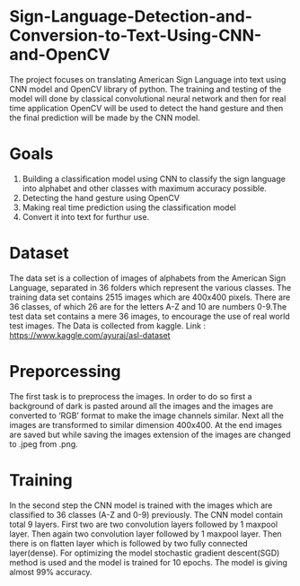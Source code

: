 # Sign-Language-Detection-and-Conversion-to-Text-Using-CNN-and-OpenCV
The project focuses on translating American Sign Language into text using CNN model and OpenCV library of python. The training and testing of the model will done by classical convolutional neural network and then for real time application OpenCV will be used to detect the hand gesture and then the final prediction will be made by the CNN model.
# Goals
1.  Building a classification model using CNN to classify the sign language into alphabet and other classes with maximum accuracy possible.
2.  Detecting the hand gesture using OpenCV
3.  Making real time prediction using the classification model
4.  Convert it into text for furthur use.
# Dataset
The data set is a collection of images of alphabets from the American Sign Language, separated in 36 folders which represent the various classes. The training data set contains 2515 images which are 400x400 pixels. There are 36 classes, of which 26 are for the letters A-Z and 10 are numbers 0-9.The test data set contains a mere 36 images, to encourage the use of real world test images. The Data is collected from kaggle. Link : https://www.kaggle.com/ayuraj/asl-dataset
# Preporcessing
The first task is to preprocess the images. In order to do so first a background of dark is pasted around all the images and the images are converted to ‘RGB’ format to make the image channels similar. Next all the images are transformed to similar dimension 400x400. At the end images are saved but while saving the images extension of the images are changed to .jpeg from .png.
# Training
In the second step the CNN model is trained with the images which are classified to 36 classes (A-Z and 0-9) previously. The CNN model contain total 9 layers. First two are two convolution layers followed by 1 maxpool layer. Then again two convolution layer followed by 1 maxpool layer. Then there is on flatten layer which is followed by two fully connected layer(dense). For optimizing the model stochastic gradient descent(SGD) method is used and the model is trained for 10 epochs. The model is giving almost 99% accuracy.
